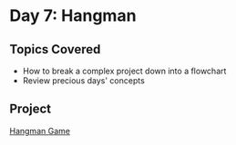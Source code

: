 # Day 7: Hangman

## Topics Covered
- How to break a complex project down into a flowchart
- Review precious days' concepts


## Project
[Hangman Game](https://github.com/wamwangi-mathenge/100_Days_of_Python/tree/main/Day_7/Hangman/Final_Game)